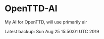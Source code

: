 # OpenTTD-AI
My AI for OpenTTD, will use primarily air

Latest backup: Sun Aug 25 15:50:01 UTC 2019
